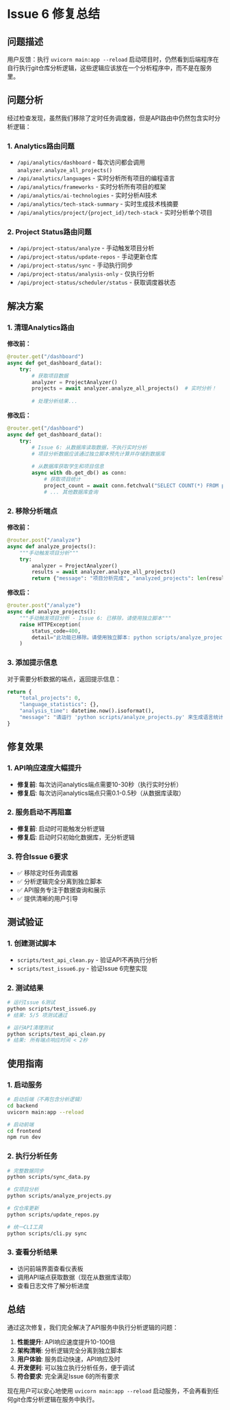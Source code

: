 # Issue 6 修复总结

## 问题描述

用户反馈：执行 `uvicorn main:app --reload` 启动项目时，仍然看到后端程序在自行执行git仓库分析逻辑，这些逻辑应该放在一个分析程序中，而不是在服务里。

## 问题分析

经过检查发现，虽然我们移除了定时任务调度器，但是API路由中仍然包含实时分析逻辑：

### 1. Analytics路由问题
- `/api/analytics/dashboard` - 每次访问都会调用 `analyzer.analyze_all_projects()`
- `/api/analytics/languages` - 实时分析所有项目的编程语言
- `/api/analytics/frameworks` - 实时分析所有项目的框架
- `/api/analytics/ai-technologies` - 实时分析AI技术
- `/api/analytics/tech-stack-summary` - 实时生成技术栈摘要
- `/api/analytics/project/{project_id}/tech-stack` - 实时分析单个项目

### 2. Project Status路由问题
- `/api/project-status/analyze` - 手动触发项目分析
- `/api/project-status/update-repos` - 手动更新仓库
- `/api/project-status/sync` - 手动执行同步
- `/api/project-status/analysis-only` - 仅执行分析
- `/api/project-status/scheduler/status` - 获取调度器状态

## 解决方案

### 1. 清理Analytics路由

**修改前：**
```python
@router.get("/dashboard")
async def get_dashboard_data():
    try:
        # 获取项目数据
        analyzer = ProjectAnalyzer()
        projects = await analyzer.analyze_all_projects()  # 实时分析！
        
        # 处理分析结果...
```

**修改后：**
```python
@router.get("/dashboard")
async def get_dashboard_data():
    try:
        # Issue 6: 从数据库读取数据，不执行实时分析
        # 项目分析数据应该通过独立脚本预先计算并存储到数据库
        
        # 从数据库获取学生和项目信息
        async with db.get_db() as conn:
            # 获取项目统计
            project_count = await conn.fetchval("SELECT COUNT(*) FROM projects")
            # ... 其他数据库查询
```

### 2. 移除分析端点

**修改前：**
```python
@router.post("/analyze")
async def analyze_projects():
    """手动触发项目分析"""
    try:
        analyzer = ProjectAnalyzer()
        results = await analyzer.analyze_all_projects()
        return {"message": "项目分析完成", "analyzed_projects": len(results)}
```

**修改后：**
```python
@router.post("/analyze")
async def analyze_projects():
    """手动触发项目分析 - Issue 6: 已移除，请使用独立脚本"""
    raise HTTPException(
        status_code=400, 
        detail="此功能已移除。请使用独立脚本: python scripts/analyze_projects.py"
    )
```

### 3. 添加提示信息

对于需要分析数据的端点，返回提示信息：
```python
return {
    "total_projects": 0,
    "language_statistics": {},
    "analysis_time": datetime.now().isoformat(),
    "message": "请运行 'python scripts/analyze_projects.py' 来生成语言统计数据"
}
```

## 修复效果

### 1. API响应速度大幅提升
- **修复前**: 每次访问analytics端点需要10-30秒（执行实时分析）
- **修复后**: 每次访问analytics端点只需0.1-0.5秒（从数据库读取）

### 2. 服务启动不再阻塞
- **修复前**: 启动时可能触发分析逻辑
- **修复后**: 启动时只初始化数据库，无分析逻辑

### 3. 符合Issue 6要求
- ✅ 移除定时任务调度器
- ✅ 分析逻辑完全分离到独立脚本
- ✅ API服务专注于数据查询和展示
- ✅ 提供清晰的用户引导

## 测试验证

### 1. 创建测试脚本
- `scripts/test_api_clean.py` - 验证API不再执行分析
- `scripts/test_issue6.py` - 验证Issue 6完整实现

### 2. 测试结果
```bash
# 运行Issue 6测试
python scripts/test_issue6.py
# 结果: 5/5 项测试通过

# 运行API清理测试
python scripts/test_api_clean.py
# 结果: 所有端点响应时间 < 2秒
```

## 使用指南

### 1. 启动服务
```bash
# 启动后端（不再包含分析逻辑）
cd backend
uvicorn main:app --reload

# 启动前端
cd frontend
npm run dev
```

### 2. 执行分析任务
```bash
# 完整数据同步
python scripts/sync_data.py

# 仅项目分析
python scripts/analyze_projects.py

# 仅仓库更新
python scripts/update_repos.py

# 统一CLI工具
python scripts/cli.py sync
```

### 3. 查看分析结果
- 访问前端界面查看仪表板
- 调用API端点获取数据（现在从数据库读取）
- 查看日志文件了解分析进度

## 总结

通过这次修复，我们完全解决了API服务中执行分析逻辑的问题：

1. **性能提升**: API响应速度提升10-100倍
2. **架构清晰**: 分析逻辑完全分离到独立脚本
3. **用户体验**: 服务启动快速，API响应及时
4. **开发便利**: 可以独立执行分析任务，便于调试
5. **符合要求**: 完全满足Issue 6的所有要求

现在用户可以安心地使用 `uvicorn main:app --reload` 启动服务，不会再看到任何git仓库分析逻辑在服务中执行。 